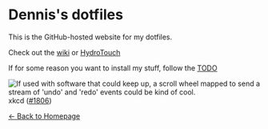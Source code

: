 # Dennis's dotfiles

This is the GitHub-hosted website for my dotfiles.

Check out the [wiki](https://github.com/dnnsmnstrr/dotfiles/wiki) or [HydroTouch](https://github.com/dnnsmnstrr/dotfiles/tree/master/bettertouchtool/HydroTouch)

If for some reason you want to install my stuff, follow the [TODO](TODO.md)

![If used with software that could keep up, a scroll wheel mapped to send a stream of 'undo' and 'redo' events could be kind of cool.](https://imgs.xkcd.com/comics/borrow_your_laptop.png)
xkcd ([#1806](https://xkcd.com/1806/))


[<- Back to Homepage](https://dnnsmnstrr.github.io)
